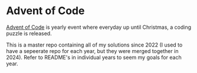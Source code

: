 # Advent of Code

[Advent of Code](https://adventofcode.com/) is yearly event where everyday up until Christmas, a coding puzzle is released. 

This is a master repo containing all of my solutions since 2022 (I used to have a sepeerate repo for each year, but they were merged together in 2024). Refer to README's in individual years to seem my goals for each year.

